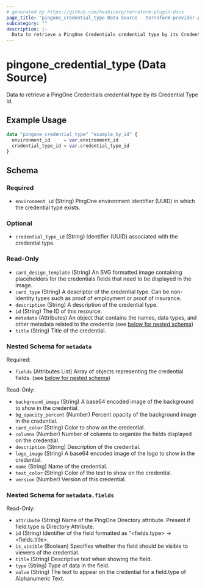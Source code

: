 ```yaml
---
# generated by https://github.com/hashicorp/terraform-plugin-docs
page_title: "pingone_credential_type Data Source - terraform-provider-pingone"
subcategory: ""
description: |-
  Data to retrieve a PingOne Credentials credential type by its Credential Type Id.
---
```


# pingone_credential_type (Data Source)

Data to retrieve a PingOne Credentials credential type by its Credential Type Id.

## Example Usage

```terraform
data "pingone_credential_type" "example_by_id" {
  environment_id     = var.environment_id
  credential_type_id = var.credential_type_id
}
```

<!-- schema generated by tfplugindocs -->
## Schema

### Required

- `environment_id` (String) PingOne environment identifier (UUID) in which the credential type exists.

### Optional

- `credential_type_id` (String) Identifier (UUID) associated with the credential type.

### Read-Only

- `card_design_template` (String) An SVG formatted image containing placeholders for the credentials fields that need to be displayed in the image.
- `card_type` (String) A descriptor of the credential type. Can be non-identity types such as proof of employment or proof of insurance.
- `description` (String) A description of the credential type.
- `id` (String) The ID of this resource.
- `metadata` (Attributes) An object that contains the names, data types, and other metadata related to the credentia (see [below for nested schema](#nestedatt--metadata))
- `title` (String) Title of the credential.

<a id="nestedatt--metadata"></a>
### Nested Schema for `metadata`

Required:

- `fields` (Attributes List) Array of objects representing the credential fields. (see [below for nested schema](#nestedatt--metadata--fields))

Read-Only:

- `background_image` (String) A base64 encoded image of the background to show in the credential.
- `bg_opacity_percent` (Number) Percent opacity of the background image in the credential.
- `card_color` (String) Color to show on the credential.
- `columns` (Number) Number of columns to organize the fields displayed on the credential.
- `description` (String) Description of the credential.
- `logo_image` (String) A base64 encoded image of the logo to show in the credential.
- `name` (String) Name of the credential.
- `text_color` (String) Color of the text to show on the credential.
- `version` (Number) Version of this credential.

<a id="nestedatt--metadata--fields"></a>
### Nested Schema for `metadata.fields`

Read-Only:

- `attribute` (String) Name of the PingOne Directory attribute. Present if field.type is Directory Attribute.
- `id` (String) Identifier of the field formatted as “<fields.type> -> <fields.title>.
- `is_visible` (Boolean) Specifies whether the field should be visible to viewers of the credential.
- `title` (String) Descriptive text when showing the field.
- `type` (String) Type of data in the field.
- `value` (String) The text to appear on the credential for a field.type of Alphanumeric Text.


